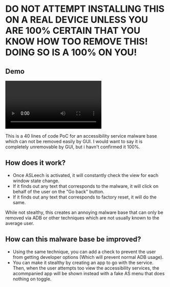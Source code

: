 # DO NOT ATTEMPT INSTALLING THIS ON A REAL DEVICE UNLESS YOU ARE 100% CERTAIN THAT YOU KNOW HOW TOO REMOVE THIS! DOING SO IS A 100% ON YOU!

## Demo

![Demo](docs/example.mp4)

This is a 40 lines of code PoC for an accessibility service malware base which can not be removed easily by GUI.
I would want to say it is completely unremovable by GUI, but i havn't confirmed it 100%.

## How does it work?

* Once ASLeech is activated, it will constantly check the view for each window state change.
* If it finds out any text that corresponds to the malware, it will click on behalf of the user on the "Go back" button.
* If it finds out any text that corresponds to factory reset, it will do the same.

While not stealthy, this creates an annoying malware base that can only be removed via ADB or other techniques which are not usually known to the average user.

## How can this malware base be improved?

* Using the same technique, you can add a check to prevent the user from getting developer options (Which will prevent normal ADB usage).
* You can make it stealthy by creating an app to go with the service. Then, when the user attempts too view the accessibility services, the acommpanied app will be shown instead with a fake AS menu that does nothing on toggle.



